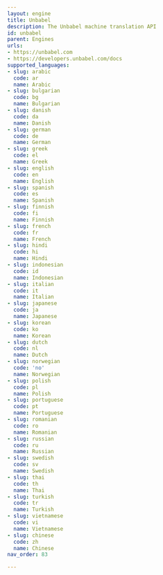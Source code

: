 ```yaml
---
layout: engine
title: Unbabel
description: The Unbabel machine translation API
id: unbabel
parent: Engines
urls:
- https://unbabel.com
- https://developers.unbabel.com/docs
supported_languages:
- slug: arabic
  code: ar
  name: Arabic
- slug: bulgarian
  code: bg
  name: Bulgarian
- slug: danish
  code: da
  name: Danish
- slug: german
  code: de
  name: German
- slug: greek
  code: el
  name: Greek
- slug: english
  code: en
  name: English
- slug: spanish
  code: es
  name: Spanish
- slug: finnish
  code: fi
  name: Finnish
- slug: french
  code: fr
  name: French
- slug: hindi
  code: hi
  name: Hindi
- slug: indonesian
  code: id
  name: Indonesian
- slug: italian
  code: it
  name: Italian
- slug: japanese
  code: ja
  name: Japanese
- slug: korean
  code: ko
  name: Korean
- slug: dutch
  code: nl
  name: Dutch
- slug: norwegian
  code: 'no'
  name: Norwegian
- slug: polish
  code: pl
  name: Polish
- slug: portuguese
  code: pt
  name: Portuguese
- slug: romanian
  code: ro
  name: Romanian
- slug: russian
  code: ru
  name: Russian
- slug: swedish
  code: sv
  name: Swedish
- slug: thai
  code: th
  name: Thai
- slug: turkish
  code: tr
  name: Turkish
- slug: vietnamese
  code: vi
  name: Vietnamese
- slug: chinese
  code: zh
  name: Chinese
nav_order: 83

---
```



